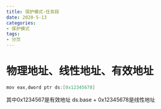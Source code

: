 ```yaml
---
title: 保护模式-任务段
date: 2020-5-13
categories: 
- 保护模式
tags: 
- 分页
---
```


# 物理地址、线性地址、有效地址

```c
mov eax,dword ptr ds:[0x12345678]
```
其中0x1234567是有效地址
ds.base + 0x12345678是线性地址
